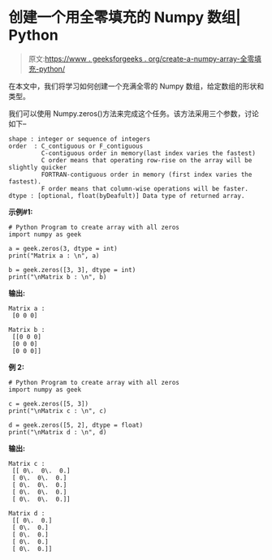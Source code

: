 # 创建一个用全零填充的 Numpy 数组| Python

> 原文:[https://www . geeksforgeeks . org/create-a-numpy-array-全零填充-python/](https://www.geeksforgeeks.org/create-a-numpy-array-filled-with-all-zeros-python/)

在本文中，我们将学习如何创建一个充满全零的 Numpy 数组，给定数组的形状和类型。

我们可以使用 Numpy.zeros()方法来完成这个任务。该方法采用三个参数，讨论如下–

```
shape : integer or sequence of integers
order  : C_contiguous or F_contiguous
         C-contiguous order in memory(last index varies the fastest)
         C order means that operating row-rise on the array will be slightly quicker
         FORTRAN-contiguous order in memory (first index varies the fastest).
         F order means that column-wise operations will be faster. 
dtype : [optional, float(byDeafult)] Data type of returned array.  

```

**示例#1:**

```
# Python Program to create array with all zeros
import numpy as geek 

a = geek.zeros(3, dtype = int) 
print("Matrix a : \n", a) 

b = geek.zeros([3, 3], dtype = int) 
print("\nMatrix b : \n", b) 
```

**输出:**

```
Matrix a : 
 [0 0 0]

Matrix b : 
 [[0 0 0]
 [0 0 0]
 [0 0 0]]

```

**例 2:**

```
# Python Program to create array with all zeros
import numpy as geek 

c = geek.zeros([5, 3]) 
print("\nMatrix c : \n", c) 

d = geek.zeros([5, 2], dtype = float) 
print("\nMatrix d : \n", d) 
```

**输出:**

```
Matrix c : 
 [[ 0\.  0\.  0.]
 [ 0\.  0\.  0.]
 [ 0\.  0\.  0.]
 [ 0\.  0\.  0.]
 [ 0\.  0\.  0.]]

Matrix d : 
 [[ 0\.  0.]
 [ 0\.  0.]
 [ 0\.  0.]
 [ 0\.  0.]
 [ 0\.  0.]]

```